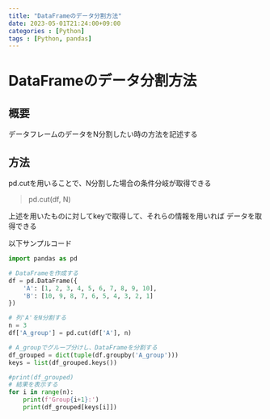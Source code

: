 ```yaml
---
title: "DataFrameのデータ分割方法"
date: 2023-05-01T21:24:00+09:00
categories : [Python]
tags : [Python, pandas]
---
```


# DataFrameのデータ分割方法

## 概要

データフレームのデータをN分割したい時の方法を記述する

## 方法

pd.cutを用いることで、N分割した場合の条件分岐が取得できる

> pd.cut(df, N)

上述を用いたものに対してkeyで取得して、それらの情報を用いれば
データを取得できる

以下サンプルコード
``` python
import pandas as pd

# DataFrameを作成する
df = pd.DataFrame({
    'A': [1, 2, 3, 4, 5, 6, 7, 8, 9, 10],
    'B': [10, 9, 8, 7, 6, 5, 4, 3, 2, 1]
})

# 列'A'をN分割する
n = 3
df['A_group'] = pd.cut(df['A'], n)

# A_groupでグループ分けし、DataFrameを分割する
df_grouped = dict(tuple(df.groupby('A_group')))
keys = list(df_grouped.keys())

#print(df_grouped)
# 結果を表示する
for i in range(n):
    print(f'Group{i+1}:')
    print(df_grouped[keys[i]])

```